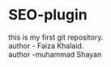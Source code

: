 # SEO-plugin
this is my first git repository.
<br>
author - Faiza Khalaid.
<br>
author  -muhammad Shayan
